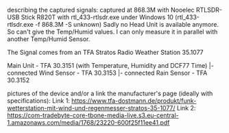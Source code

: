 describing the captured signals:
  captured at 868.3M with Nooelec RTLSDR-USB Stick R820T with rtl_433-rtlsdr.exe under Windows 10
  (rtl_433-rtlsdr.exe -f 868.3M -S unknown)
  Sadly no Head Unit is available anymore. So  can't give the Temp/Humid values.
  I can only measure it in parallel with another Temp/Humid Sensor.

  The Signal comes from an TFA Stratos Radio Weather Station 35.1077

  Main Unit - TFA 30.3151 (with Temperature, Humidity and DCF77 Time)
    |- connected Wind Sensor - TFA 30.3153
    |- connected Rain Sensor - TFA 30.3152

pictures of the device and/or a link the manufacturer's page (ideally with specifications):
  Link 1: https://www.tfa-dostmann.de/produkt/funk-wetterstation-mit-wind-und-regenmesser-stratos-35-1077/
  Link 2: https://com-tradebyte-core-tbone-media-live.s3.eu-central-1.amazonaws.com/media/1768/23220-600f25f11ee41.pdf
